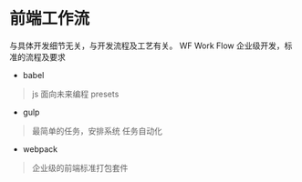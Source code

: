 # 前端工作流
与具体开发细节无关，与开发流程及工艺有关。
WF Work Flow
企业级开发，标准的流程及要求
- babel
 > js 面向未来编程 presets
- gulp
 > 最简单的任务，安排系统
    任务自动化
- webpack
 > 企业级的前端标准打包套件